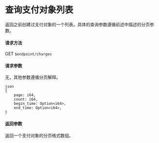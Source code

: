 # 查询支付对象列表

返回之前创建过支付对象的一个列表。具体的查询参数遵循前述中描述的分页参数。

#### 请求方法

GET `$endpoint/charges`

#### 请求参数

无，其他参数遵循分页解释。
```
json
{
    page: i64,
    count: i64,
    begin_time: Option<i64>,
    end_time: Option<i64>,
}
```

#### 返回参数

返回一个支付对象的分页格式数组。
